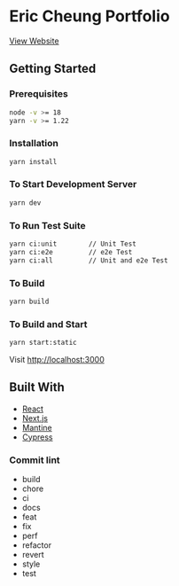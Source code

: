 # Eric Cheung Portfolio

[View Website]()

## Getting Started

### Prerequisites

```bash
node -v >= 18
yarn -v >= 1.22
```

### Installation

```bash
yarn install
```

### To Start Development Server

```bash
yarn dev
```

### To Run Test Suite

```bash
yarn ci:unit        // Unit Test
yarn ci:e2e         // e2e Test
yarn ci:all         // Unit and e2e Test
```

### To Build

```bash
yarn build
```

### To Build and Start

```bash
yarn start:static
```

Visit [http://localhost:3000](http://localhost:3000)

## Built With

- [React](https://react.dev/)
- [Next.js](https://nextjs.org/)
- [Mantine](https://mantine.dev/)
- [Cypress](https://mantine.dev/)

### Commit lint

- build
- chore
- ci
- docs
- feat
- fix
- perf
- refactor
- revert
- style
- test
